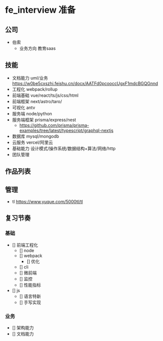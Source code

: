 # fe_interview 准备

## 公司
- 伯索
  - 业务方向 
    教育saas


## 技能
- 文档能力 uml/业务
  https://w0be5cxszhi.feishu.cn/docx/AATFd0pcooccUgxF1mdcBGQGnnd
- 工程化 webpack/rollup
- 前端基础 vue/react/ts/js/css/html
- 前端框架 next/astro/taro/
- 可视化 antv
- 服务端  node/python
- 服务端框架 prisma/express/nest
  - https://github.com/prisma/prisma-examples/tree/latest/typescript/graphql-nextjs
- 数据库 mysql/mongodb
- 云服务  vercel/阿里云
- 基础能力 设计模式/操作系统/数据结构+算法/网络/http
- 团队管理

## 作品列表

## 管理
- tl  https://www.yuque.com/5000tl/tl


## 复习节奏
### 基础
- [] 前端工程化   
  - [] node
  - [] webpack 
    - [] 优化
  - [] cli
  - [] 微前端
  - [] 监控
  - [] 性能指标
- [] js 
  - []  语言特新
  - [] 手写实现

### 业务
  - [] 架构能力 
  - [] 文档能力
